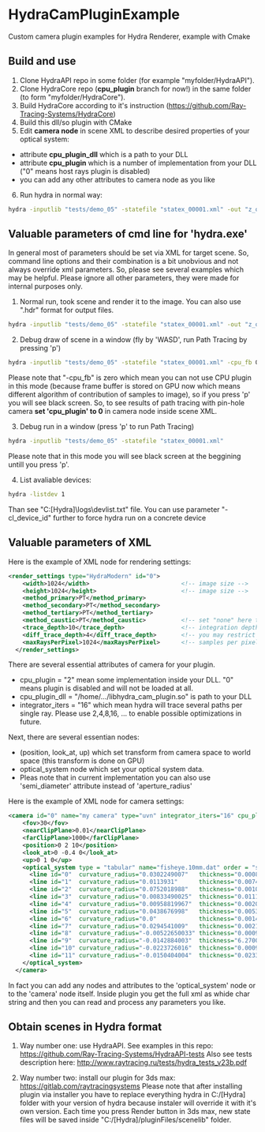 # HydraCamPluginExample
Custom camera plugin examples for Hydra Renderer, example with Cmake

## Build and use 
1. Clone HydraAPI repo in some folder (for example "myfolder/HydraAPI").
2. Clone HydraCore repo (**cpu_plugin** branch for now!) in the same folder (to form "myfolder/HydraCore").
3. Build HydraCore according to it's instruction (https://github.com/Ray-Tracing-Systems/HydraCore)
4. Build this dll/so plugin with CMake
5. Edit **camera node** in scene XML to describe desired properties of your optical system:
  - attribute **cpu_plugin_dll** which is a path to your DLL
  - attribute **cpu_plugin** which is a number of implementation from your DLL ("0" means host rays plugin is disabled)
  - you can add any other attributes to camera node as you like
6. Run hydra in normal way:
```bash
hydra -inputlib "tests/demo_05" -statefile "statex_00001.xml" -out "z_out.png" -nowindow 1 
```
## Valuable parameters of cmd line for 'hydra.exe'

In general most of parameters should be set via XML for target scene. So, command line options and their combination is a bit unobvious and not always override xml parameters. So, please see several examples which may be helpful. Please ignore all other parameters, they were made for internal purposes only.

1. Normal run, took scene and render it to the image. You can also use ".hdr" format for output files.
```bash
hydra -inputlib "tests/demo_05" -statefile "statex_00001.xml" -out "z_out.png" -nowindow 1 
```

2. Debug draw of scene in a window (fly by 'WASD', run Path Tracing by pressing 'p')
```bash
hydra -inputlib "tests/demo_05" -statefile "statex_00001.xml" -cpu_fb 0 
```
Please note that "-cpu_fb" is zero which mean you can not use CPU plugin in this mode (because frame buffer is stored on GPU now which means different algorithm of contribution of samples to image), so if you press 'p' you will see black screen.
So, to see results of path tracing with pin-hole camera **set 'cpu_plugin' to 0** in camera node inside scene XML.

3. Debug run in a window (press 'p' to run Path Tracing)
```bash
hydra -inputlib "tests/demo_05" -statefile "statex_00001.xml" 
```
Please note that in this mode you will see black screen at the beggining untill you press 'p'.

4. List avaliable devices:
```bash
hydra -listdev 1
```
Than see "C:\[Hydra]\logs\devlist.txt" file. You can use parameter "-cl_device_id" further to force hydra run on a concrete device

## Valuable parameters of XML 

Here is the example of XML node for rendering settings:
```XML
<render_settings type="HydraModern" id="0">
    <width>1024</width>                          <!-- image size --> 
    <height>1024</height>                        <!-- image size -->
    <method_primary>PT</method_primary>
    <method_secondary>PT</method_secondary>
    <method_tertiary>PT</method_tertiary>
    <method_caustic>PT</method_caustic>          <!-- set "none" here to disable caustics -->
    <trace_depth>10</trace_depth>                <!-- integration depth, 1 means only emissive surfaces will be visiable, 2 is direct light, ... -->
    <diff_trace_depth>4</diff_trace_depth>       <!-- you may restrict lambert reflection seperately -->
    <maxRaysPerPixel>1024</maxRaysPerPixel>      <!-- samples per pixel. Please note that for cam. plugin this value will be multiplied with 'integrator_iters' attribute of camera -->
  </render_settings>
```

There are several essential attributes of camera for your plugin.
* cpu_plugin = "2" mean some implementation inside your DLL. "0" means plugin is disabled and will not be loaded at all.
* cpu_plugin_dll = "/home/.../libhydra_cam_plugin.so" is path to your DLL
* integrator_iters = "16" which mean hydra will trace several paths per single ray. Please use 2,4,8,16, ... to enable possible optimizations in future. 

Next, there are several essentian nodes:
* (position, look_at, up) which set transform from camera space to world space (this transform is done on GPU)
* optical_system node which set your optical system data.
* Pleas note that in current implementation you can also use 'semi_diameter' attribute instead of 'aperture_radius'

Here is the example of XML node for camera settings:
```XML
<camera id="0" name="my camera" type="uvn" integrator_iters="16" cpu_plugin="2"  cpu_plugin_dll="/home/.../libhydra_cam_plugin.so">
    <fov>30</fov>
    <nearClipPlane>0.01</nearClipPlane>
    <farClipPlane>1000</farClipPlane>
    <position>0 2 10</position>
    <look_at>0 -0.4 0</look_at>
    <up>0 1 0</up>
    <optical_system type = "tabular" name="fisheye.10mm.dat" order = "scene_to_sensor" sensor_diagonal = "0.035"> 
      <line id="0"  curvature_radius="0.0302249007"   thickness="0.00083350006" ior="1.62"        aperture_radius="0.0151700005" />
      <line id="1"  curvature_radius="0.0113931"      thickness="0.00741360011" ior="1.0"         aperture_radius="0.0103400005" />
      <line id="2"  curvature_radius="0.0752018988"   thickness="0.00106540008" ior="1.63900006"  aperture_radius="0.00889999978" />
      <line id="3"  curvature_radius="0.00833490025"  thickness="0.0111549003"  ior="1.0"         aperture_radius="0.00671000034" />
      <line id="4"  curvature_radius="0.00958819967"  thickness="0.00200540014" ior="1.65400004"  aperture_radius="0.00451000035" />
      <line id="5"  curvature_radius="0.0438676998"   thickness="0.00538950041" ior="1.0"         aperture_radius="0.00407000026" />
      <line id="6"  curvature_radius="0.0"            thickness="0.00141630007" ior="0.0"         aperture_radius="0.00275000022" />
      <line id="7"  curvature_radius="0.0294541009"   thickness="0.00219339994" ior="1.51699996"  aperture_radius="0.00298000011" />
      <line id="8"  curvature_radius="-0.00522650033" thickness="0.000971400063" ior="1.80499995" aperture_radius="0.00292000012" />
      <line id="9"  curvature_radius="-0.0142884003"  thickness="6.27000045e-05" ior="1.0"        aperture_radius="0.00298000011" />
      <line id="10" curvature_radius="-0.0223726016"  thickness="0.000940000056" ior="1.67299998" aperture_radius="0.00298000011" />
      <line id="11" curvature_radius="-0.0150404004"  thickness="0.0233591795"   ior="1.0"        aperture_radius="0.00326000014" />
    </optical_system>
  </camera>
```

In fact you can add any nodes and attributes to the 'optical_system' node or to the 'camera' node itself. Inside plugin you get the full xml as whide char string and then you can read and process any parameters you like. 

## Obtain scenes in Hydra format

1. Way number one: use HydraAPI.
   See examples in this repo: https://github.com/Ray-Tracing-Systems/HydraAPI-tests 
   Also see tests description here: http://www.raytracing.ru/tests/hydra_tests_v23b.pdf 
   
2. Way number two: install our plugin for 3ds max: https://gitlab.com/raytracingsystems 
   Please note that after installing plugin via installer you have to replace everything hydra in C:/[Hydra] folder with your version of hydra because instaler will override it with it's own version.
   Each time you press Render button in 3ds max, new state files will be saved inside "C:/[Hydra]/pluginFiles/scenelib" folder.
   
   
